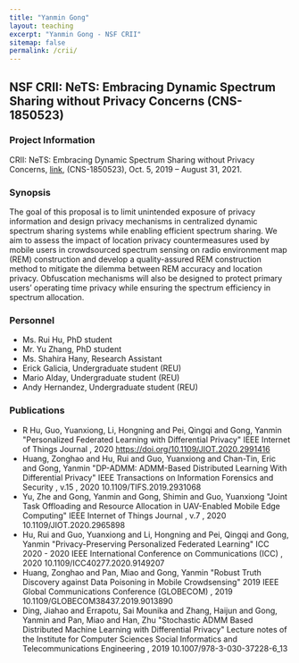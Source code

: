 ```yaml
---
title: "Yanmin Gong" 
layout: teaching
excerpt: "Yanmin Gong - NSF CRII"
sitemap: false
permalink: /crii/
---
```

## NSF CRII: NeTS: Embracing Dynamic Spectrum Sharing without Privacy Concerns (CNS-1850523)

### Project Information
CRII: NeTS: Embracing Dynamic Spectrum Sharing without Privacy Concerns, [link](https://www.nsf.gov/awardsearch/showAward?AWD_ID=1850523&HistoricalAwards=false),  (CNS-1850523), Oct. 5, 2019 – August 31, 2021.

### Synopsis
The goal of this proposal is to limit unintended exposure of privacy information and design privacy mechanisms in centralized dynamic spectrum sharing systems while enabling efficient spectrum sharing. We aim to assess the impact of location privacy countermeasures used by mobile users in crowdsourced spectrum sensing on radio environment map (REM) construction and develop a quality-assured REM construction method to mitigate the dilemma between REM accuracy and location privacy. Obfuscation mechanisms will also be designed to protect primary users’ operating time privacy while ensuring the spectrum efficiency in spectrum allocation.

### Personnel
- Ms. Rui Hu, PhD student 
- Mr. Yu Zhang, PhD student
- Ms. Shahira Hany, Research Assistant
- Erick Galicia, Undergraduate student (REU)
- Mario Alday, Undergraduate student (REU)
- Andy Hernandez, Undergraduate student (REU)

### Publications
- R Hu, Guo, Yuanxiong, Li, Hongning and Pei, Qingqi and Gong, Yanmin "Personalized Federated Learning with Differential Privacy" IEEE Internet of Things Journal , 2020 https://doi.org/10.1109/JIOT.2020.2991416 
- Huang, Zonghao and Hu, Rui and Guo, Yuanxiong and Chan-Tin, Eric and Gong, Yanmin "DP-ADMM: ADMM-Based Distributed Learning With Differential Privacy" IEEE Transactions on Information Forensics and Security , v.15 , 2020 10.1109/TIFS.2019.2931068 
- Yu, Zhe and Gong, Yanmin and Gong, Shimin and Guo, Yuanxiong "Joint Task Offloading and Resource Allocation in UAV-Enabled Mobile Edge Computing" IEEE Internet of Things Journal , v.7 , 2020 10.1109/JIOT.2020.2965898 
- Hu, Rui and Guo, Yuanxiong and Li, Hongning and Pei, Qingqi and Gong, Yanmin "Privacy-Preserving Personalized Federated Learning" ICC 2020 - 2020 IEEE International Conference on Communications (ICC) , 2020 10.1109/ICC40277.2020.9149207 
- Huang, Zonghao and Pan, Miao and Gong, Yanmin "Robust Truth Discovery against Data Poisoning in Mobile Crowdsensing" 2019 IEEE Global Communications Conference (GLOBECOM) , 2019 10.1109/GLOBECOM38437.2019.9013890 
- Ding, Jiahao and Errapotu, Sai Mounika and Zhang, Haijun and Gong, Yanmin and Pan, Miao and Han, Zhu "Stochastic ADMM Based Distributed Machine Learning with Differential Privacy" Lecture notes of the Institute for Computer Sciences Social Informatics and Telecommunications Engineering , 2019 10.1007/978-3-030-37228-6_13 

